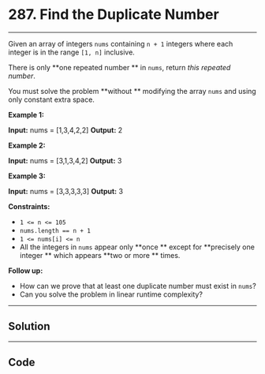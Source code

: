 # 287. Find the Duplicate Number

---

Given an array of integers `nums` containing `n + 1` integers where each integer is in the range `[1, n]` inclusive.

There is only **one repeated number ** in `nums`, return _this  repeated number_.

You must solve the problem **without ** modifying the array `nums` and using only constant extra space.

 

**Example 1:**


**Input:** nums = [1,3,4,2,2]
**Output:** 2


**Example 2:**


**Input:** nums = [3,1,3,4,2]
**Output:** 3


**Example 3:**


**Input:** nums = [3,3,3,3,3]
**Output:** 3

 

**Constraints:**

  * `1 <= n <= 105`
  * `nums.length == n + 1`
  * `1 <= nums[i] <= n`
  * All the integers in `nums` appear only **once ** except for **precisely one integer ** which appears **two or more ** times.



 

**Follow up:**

  * How can we prove that at least one duplicate number must exist in `nums`?
  * Can you solve the problem in linear runtime complexity?

---

## Solution



---

## Code
```python


```